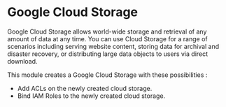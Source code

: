 # Google Cloud Storage

Google Cloud Storage allows world-wide storage and retrieval of any amount of data at any time. You can use Cloud Storage
for a range of scenarios including serving website content, storing data for archival and disaster recovery, or distributing
large data objects to users via direct download.

This module creates a Google Cloud Storage with these possibilities :

* Add ACLs on the newly created cloud storage.
* Bind IAM Roles to the newly created cloud storage.
